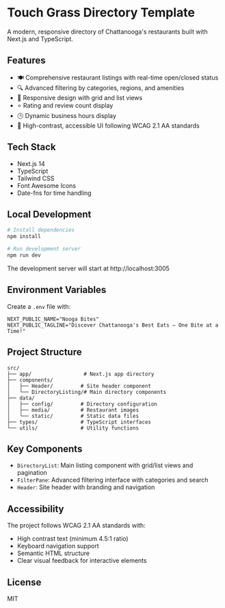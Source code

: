 # Touch Grass Directory Template

A modern, responsive directory of Chattanooga's restaurants built with Next.js and TypeScript.

## Features

- 🍽️ Comprehensive restaurant listings with real-time open/closed status
- 🔍 Advanced filtering by categories, regions, and amenities
- 📱 Responsive design with grid and list views
- ⭐ Rating and review count display
- 🕒 Dynamic business hours display
- 🎨 High-contrast, accessible UI following WCAG 2.1 AA standards

## Tech Stack

- Next.js 14
- TypeScript
- Tailwind CSS
- Font Awesome Icons
- Date-fns for time handling

## Local Development

```bash
# Install dependencies
npm install

# Run development server
npm run dev
```

The development server will start at http://localhost:3005

## Environment Variables

Create a `.env` file with:

```
NEXT_PUBLIC_NAME="Nooga Bites"
NEXT_PUBLIC_TAGLINE="Discover Chattanooga's Best Eats – One Bite at a Time!"
```

## Project Structure

```
src/
├── app/                 # Next.js app directory
├── components/         
│   ├── Header/         # Site header component
│   └── DirectoryListing/# Main directory components
├── data/
│   ├── config/         # Directory configuration
│   ├── media/          # Restaurant images
│   └── static/         # Static data files
├── types/              # TypeScript interfaces
└── utils/              # Utility functions
```

## Key Components

- `DirectoryList`: Main listing component with grid/list views and pagination
- `FilterPane`: Advanced filtering interface with categories and search
- `Header`: Site header with branding and navigation

## Accessibility

The project follows WCAG 2.1 AA standards with:
- High contrast text (minimum 4.5:1 ratio)
- Keyboard navigation support
- Semantic HTML structure
- Clear visual feedback for interactive elements

## License

MIT
